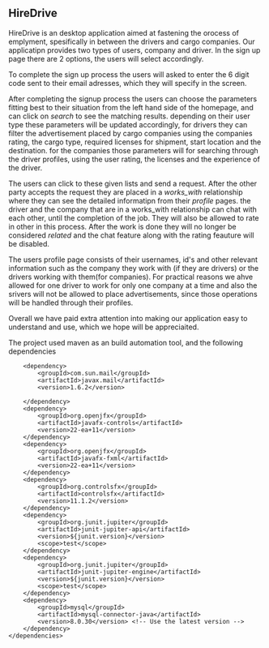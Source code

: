 ## HireDrive

  HireDrive is an desktop application aimed at fastening the orocess of emplyment, spesifically in between the drivers and cargo companies. Our applicatipn provides two types of users, company and driver. 
In the sign up page there are 2 options, the users will select accordingly.

To complete the sign up process the users will asked to enter the 6 digit code sent to their email adresses, which they will specify in the screen.   

  After completing the signup process the users can choose the parameters fitting best to their situation from the left hand side of the homepage, and can click on *search* to see the matching results. depending on their 
user type these parameters will be updated accordingly, for drivers they can filter the advertisement placed by cargo companies using the companies rating, the cargo type, required licenses for shipment,
start location and the destination. for the companies those parameters will for searching through the driver profiles, using the user rating, the licenses and the experience of the driver. 

  The users can click to these given lists and send a request. After the other party accepts the request they are placed in a *works_with* relationship where they can see the detailed informatipn from their 
*profile* pages. the driver and the company that are in a works_with relationship can chat with each other, until the completion of the job. They will also be allowed to rate in other in this process. After the work is done
they will no longer be considered _related_ and the chat feature along with the rating feauture will be disabled. 

The users profile page consists of their usernames, id's and other relevant information such as the company they work with (if they are drivers) or the drivers working with them(for companies).
For practical reasons we ahve allowed for one driver to work for only one company at a time and also the srivers will not be allowed to place advertisements, since those operations will be handled 
through their profiles.

Overall we have paid extra attention into making our application easy to understand and use, which we hope will be appreciaited.



The project used maven as an build automation tool, and the following dependencies

        <dependency>
            <groupId>com.sun.mail</groupId>
            <artifactId>javax.mail</artifactId>
            <version>1.6.2</version>
          
        </dependency>
        <dependency>
            <groupId>org.openjfx</groupId>
            <artifactId>javafx-controls</artifactId>
            <version>22-ea+11</version>
        </dependency>
        <dependency>
            <groupId>org.openjfx</groupId>
            <artifactId>javafx-fxml</artifactId>
            <version>22-ea+11</version>
        </dependency>
        <dependency>
            <groupId>org.controlsfx</groupId>
            <artifactId>controlsfx</artifactId>
            <version>11.1.2</version>
        </dependency>
        <dependency>
            <groupId>org.junit.jupiter</groupId>
            <artifactId>junit-jupiter-api</artifactId>
            <version>${junit.version}</version>
            <scope>test</scope>
        </dependency>
        <dependency>
            <groupId>org.junit.jupiter</groupId>
            <artifactId>junit-jupiter-engine</artifactId>
            <version>${junit.version}</version>
            <scope>test</scope>
        </dependency>
        <dependency>
            <groupId>mysql</groupId>
            <artifactId>mysql-connector-java</artifactId>
            <version>8.0.30</version> <!-- Use the latest version -->
        </dependency>
    </dependencies>


